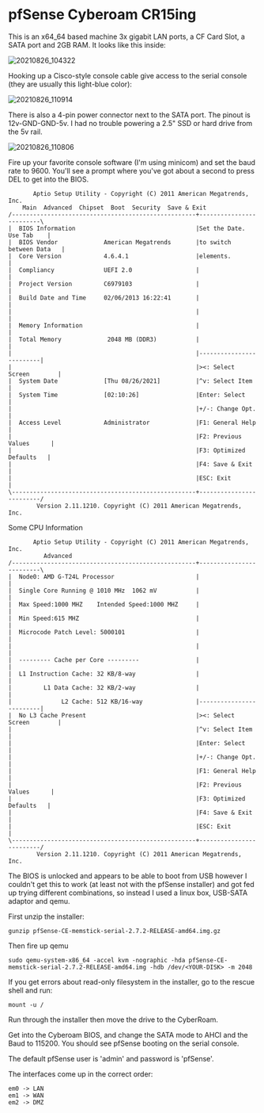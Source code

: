 # pfSense Cyberoam CR15ing

This is an x64_64 based machine 3x gigabit LAN ports, a CF Card Slot, a SATA port and 2GB RAM. It looks like this inside:

![20210826_104322](https://user-images.githubusercontent.com/2738833/130890464-9527763a-c76c-461a-a10f-7d52f2ab1ae7.jpg)

Hooking up a Cisco-style console cable give access to the serial console (they are usually this light-blue color):

![20210826_110914](https://user-images.githubusercontent.com/2738833/130890603-eb123945-233d-42b3-b588-2785cc6381ee.jpg)

There is also a 4-pin power connector next to the SATA port. The pinout is 12v-GND-GND-5v. I had no trouble powering a 2.5" SSD or hard drive from the 5v rail.

![20210826_110806](https://user-images.githubusercontent.com/2738833/130891172-b883aa17-70d8-4aec-9ab1-66031dbd39ff.jpg)

Fire up your favorite console software (I'm using minicom) and set the baud rate to 9600. You'll see a prompt where you've got about a second to press DEL to get into the BIOS.

           Aptio Setup Utility - Copyright (C) 2011 American Megatrends, Inc.       
        Main  Advanced  Chipset  Boot  Security  Save & Exit                        
    /----------------------------------------------------+-------------------------\
    |  BIOS Information                                  |Set the Date. Use Tab    |
    |  BIOS Vendor             American Megatrends       |to switch between Data   |
    |  Core Version            4.6.4.1                   |elements.                |
    |  Compliancy              UEFI 2.0                  |                         |
    |  Project Version         C6979103                  |                         |
    |  Build Date and Time     02/06/2013 16:22:41       |                         |
    |                                                    |                         |
    |  Memory Information                                |                         |
    |  Total Memory             2048 MB (DDR3)           |                         |
    |                                                    |-------------------------|
    |                                                    |><: Select Screen        |
    |  System Date             [Thu 08/26/2021]          |^v: Select Item          |
    |  System Time             [02:10:26]                |Enter: Select            |
    |                                                    |+/-: Change Opt.         |
    |  Access Level            Administrator             |F1: General Help         |
    |                                                    |F2: Previous Values      |
    |                                                    |F3: Optimized Defaults   |
    |                                                    |F4: Save & Exit          |
    |                                                    |ESC: Exit                |
    \----------------------------------------------------+-------------------------/
            Version 2.11.1210. Copyright (C) 2011 American Megatrends, Inc.        

Some CPU Information

           Aptio Setup Utility - Copyright (C) 2011 American Megatrends, Inc.       
              Advanced                                                              
    /----------------------------------------------------+-------------------------\
    |  Node0: AMD G-T24L Processor                       |                         |
    |  Single Core Running @ 1010 MHz  1062 mV           |                         |
    |  Max Speed:1000 MHZ    Intended Speed:1000 MHZ     |                         |
    |  Min Speed:615 MHZ                                 |                         |
    |  Microcode Patch Level: 5000101                    |                         |
    |                                                    |                         |
    |  --------- Cache per Core ---------                |                         |
    |  L1 Instruction Cache: 32 KB/8-way                 |                         |
    |         L1 Data Cache: 32 KB/2-way                 |                         |
    |              L2 Cache: 512 KB/16-way               |-------------------------|
    |  No L3 Cache Present                               |><: Select Screen        |
    |                                                    |^v: Select Item          |
    |                                                    |Enter: Select            |
    |                                                    |+/-: Change Opt.         |
    |                                                    |F1: General Help         |
    |                                                    |F2: Previous Values      |
    |                                                    |F3: Optimized Defaults   |
    |                                                    |F4: Save & Exit          |
    |                                                    |ESC: Exit                |
    \----------------------------------------------------+-------------------------/
            Version 2.11.1210. Copyright (C) 2011 American Megatrends, Inc.        

The BIOS is unlocked and appears to be able to boot from USB however I couldn't get this to work (at least not with the pfSense installer) and got fed up trying different combinations, so instead I used a linux box, USB-SATA adaptor and qemu.

First unzip the installer:
```
gunzip pfSense-CE-memstick-serial-2.7.2-RELEASE-amd64.img.gz
```

Then fire up qemu
```
sudo qemu-system-x86_64 -accel kvm -nographic -hda pfSense-CE-memstick-serial-2.7.2-RELEASE-amd64.img -hdb /dev/<YOUR-DISK> -m 2048
```

If you get errors about read-only filesystem in the installer, go to the rescue shell and run:
```
mount -u /
```

Run through the installer then move the drive to the CyberRoam.
    

Get into the Cyberoam BIOS, and change the SATA mode to AHCI and the Baud to 115200. You should see pfSense booting on the serial console.

The default pfSense user is 'admin' and password is 'pfSense'.

The interfaces come up in the correct order:

    em0 -> LAN
    em1 -> WAN
    em2 -> DMZ
